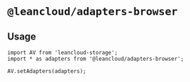 # `@leancloud/adapters-browser`

## Usage

```
import AV from 'leancloud-storage';
import * as adapters from '@leancloud/adapters-browser';

AV.setAdapters(adapters);
```
